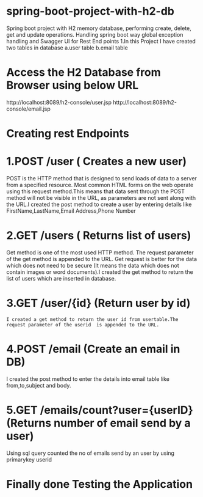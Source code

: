 # spring-boot-project-with-h2-db
Spring boot project with H2 memory database, performing create, delete, get and update operations. Handling spring boot way global exception handling and Swagger UI for Rest End points
1.In this Project I have created two tables in database
  a.user table
  b.email table
# Access the H2 Database from Browser using below URL
http://localhost:8089/h2-console/user.jsp
http://localhost:8089/h2-console/email.jsp
# Creating  rest Endpoints
# 1.POST /user    ( Creates a new user)
 POST is the HTTP method that is designed to send loads of data to a server from a specified resource. Most common HTML forms on the web operate using this request method.This means that data sent through the POST method will not be visible in the URL, as parameters are not sent along with the URL.I created the post method to create a user by entering details like FirstName,LastName,Email Address,Phone Number
# 2.GET  /users   ( Returns list of users)
Get method is one of the most used HTTP method. The request parameter of the get method is appended to the URL. Get request is better for the data which does not need to be secure (It means the data which does not contain images or word documents).I created the get method to return the list of users which are inserted in database.
 # 3.GET  /user/{id} (Return user by id)
    I created a get method to return the user id from usertable.The request parameter of the userid  is appended to the URL.
 # 4.POST /email    (Create an email in DB)
 I created the post method to enter the details into email table  like from,to,subject and body.
# 5.GET  /emails/count?user={userID} (Returns number of email send by a user)
  Using sql query counted the no of emails send by an user by using primarykey userid
# Finally done Testing the Application



    






